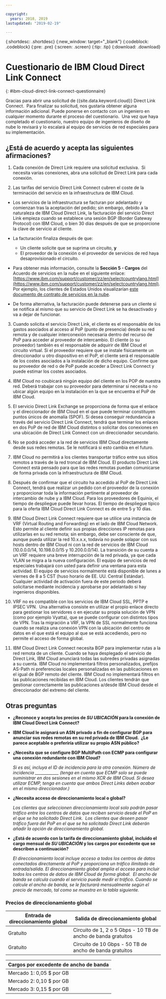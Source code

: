 ```yaml
---

copyright:
  years: 2018, 2019
lastupdated: "2019-02-19"

---
```


{:shortdesc: .shortdesc}
{:new_window: target="_blank"}
{:codeblock: .codeblock}
{:pre: .pre}
{:screen: .screen}
{:tip: .tip}
{:download: .download}

# Cuestionario de IBM Cloud Direct Link Connect
{: #ibm-cloud-direct-link-connect-questionnaire}

Gracias para abrir una solicitud de {{site.data.keyword.cloud}} Direct Link Connect.  Para finalizar su solicitud, nos gustaría obtener alguna información adicional. Puede ponerse en contacto con un ingeniero en cualquier momento durante el proceso del cuestionario.  Una vez que haya completado el cuestionario, nuestro equipo de ingenieros de diseño de nube lo revisará y lo escalará al equipo de servicios de red especiales para su implementación.

## ¿Está de acuerdo y acepta las siguientes afirmaciones?

1. Cada conexión de Direct Link requiere una solicitud exclusiva.  Si necesita varias conexiones, abra una solicitud de Direct Link para cada conexión.

2. Las tarifas del servicio Direct Link Connect cubren el coste de la terminación del servicio en la infraestructura de IBM Cloud.

 * Los servicios de la infraestructura se facturan por adelantado y comienzan tras la aceptación del pedido; sin embargo, debido a la naturaleza de IBM Cloud Direct Link, la facturación del servicio Direct Link empieza cuando se establece una sesión BGP (Border Gateway Protocol) con IBM Cloud, o bien 30 días después de que se proporcione la clave de servicio al cliente.

 * La facturación finaliza después de que:
   * Un cliente solicite que se suprima un circuito, **y**
   * El proveedor de la conexión o el proveedor de servicios de red haya desaprovisionado el circuito.
  * Para obtener más información, consulte la **Sección 5 - Cargos** del Acuerdo de servicios en la nube en el siguiente enlace: [https://www.ibm.com/support/customer/zz/en/selectcountrylang.html](https://www.ibm.com/support/customer/zz/en/selectcountrylang.html). Por ejemplo, los clientes de Estados Unidos visualizarían [este documento de contrato de servicios en la nube](https://www.ibm.com/support/customer/csol/contractexplorer/cloud/csa/us-en).
  * De forma alternativa, la facturación puede detenerse para un cliente si se notifica al mismo que su servicio de Direct Link se ha desactivado y va a dejar de funcionar.

3. Cuando solicita el servicio Direct Link, el cliente es el responsable de los gastos asociados al acceso al PoP (punto de presencia) desde su red remota y de cualquier interconexión necesaria dentro del recurso de PoP para acceder al proveedor de intercambio. El cliente (o su proveedor) también es el responsable de adquirir de IBM Cloud el circuito virtual. Si el proveedor requiere que se instale físicamente un direccionador u otro dispositivo en el PoP, el cliente será el responsable de los costes asociados a la instalación de dicho equipo. Confirme que su proveedor de red o de PoP puede acceder a Direct Link Connect y puede estimar los costes asociados.

4. IBM Cloud no coubicará ningún equipo del cliente en los POP de nuestra red. Deberá trabajar con su proveedor para determinar si necesita o no ubicar algún equipo en la instalación en la que se encuentra el PoP de IBM Cloud.

5. El servicio Direct Link Exchange se proporciona de forma que el enlace y el direccionador de IBM Cloud en el que puede terminar constituyen puntos únicos de anomalía (SPOF). Si desea conseguir redundancia a través del servicio Direct Link Connect, tendrá que terminar los enlaces en dos PoP de red de IBM Cloud distintos o solicitar dos conexiones en una ubicación de Direct Link Connect con un direccionador secundario.

6. No se podrá acceder a la red de servicios IBM Cloud directamente desde sus redes remotas. Se le notificará si esto cambia en el futuro.

7. IBM Cloud no permitirá a los clientes transportar tráfico entre sus sitios remotos a través de la red troncal de IBM Cloud. El producto Direct Link Connect está pensado para que las redes remotas puedan comunicarse de forma privada con la infraestructura de IBM Cloud.

8. Después de confirmar que el circuito ha accedido al PoP de Direct Link Connect, tendrá que realizar un pedido con el proveedor de la conexión y proporcionar toda la información pertinente al proveedor de intercambio de nube y a IBM Cloud. Para los proveedores de Equinix, el tiempo de despliegue puede llevar horas. El tiempo de despliegue típico para la oferta IBM Cloud Direct Link Connect es de entre 5 y 10 días.

9. IBM Cloud Direct Link Connect requiere que se utilice una instancia de VRF (Virtual Routing and Forwarding) en el lado de IBM Cloud Network.  Esto permite al cliente definir sus propias direcciones IP remotas para utilizarlas en su red remota; sin embargo, debe ser consciente de que, aunque pueda utilizar la red 10.x.x.x, todavía no puede solapar con sus hosts dentro de IBM Cloud ni con la red de servicios de IBM Cloud (10.0.0.0/14, 10.198.0.0/15 y 10.200.0.0/14). La transición de su cuenta a un VRF requiere una breve interrupción de la red privada, ya que cada VLAN se migra a la nueva configuración. El equipo de servicios de red especiales trabajará con usted para definir una ventana para esta actividad. El equipo de servicios normalmente está disponible de lunes a viernes de 8 a 5 CST (huso horario de EE. UU. Central Estándar). Cualquier actividad de activación fuera de este periodo deberá solicitarse mediante incidencia y aprobarse por adelantado si hay ingenieros disponibles.

10. VRF no es compatible con los servicios de IBM Cloud SSL, PPTP e IPSEC VPN.  Una alternativa consiste en utilizar el propio enlace directo para gestionar los servidores o en ejecutar su propia solución de VPN (como por ejemplo Vyatta), que se puede configurar con distintos tipos de VPN. Tras la migración a VRF, la VPN de SSL normalmente funciona cuando se realiza una conexión VPN con la ubicación del centro de datos en el que está el equipo al que se está accediendo, pero no permite el acceso de forma global.

11. IBM Cloud Direct Link Connect necesita BGP para implementar rutas a la red remota de un cliente. Cuando se haya desplegado el servicio de Direct Link, IBM Cloud anunciará todas las subredes privadas asignadas a su cuenta. IBM Cloud no implementará filtros personalizados, prefijos AS-Path ni preferencias locales personalizadas en las publicaciones en el igual de BGP remoto del cliente. IBM Cloud no implementará filtros en las publicaciones recibidas en IBM Cloud. Los clientes tendrán que gestionar correctamente las publicaciones a/desde IBM Cloud desde el direccionador del extremo del cliente. 

## Otras preguntas

* **¿Reconoce y acepta los precios de _SU UBICACIÓN_ para la conexión de IBM Cloud Direct Link Connect?**

* **IBM Cloud le asignará un ASN privado a fin de configurar BGP para anunciar sus redes remotas en su red privada de IBM Cloud.  ¿Le parece aceptable o preferiría utilizar su propio ASN público?**

* **¿Necesita que se configure BGP MultiPath con ECMP para configurar una conexión redundante con IBM Cloud?** 

    _Si es así, incluya el ID de incidencia para la otra conexión. Número de incidencia ____________  (tenga en cuenta que ECMP solo se puede suministrar en dos sesiones en el mismo XCR de IBM Cloud.  Si desea utilizar ECMP, tenga en cuenta que ambos Direct Links deben acabar en el mismo direccionador.)_

* **¿Necesita acceso de direccionamiento local o global?**

    _Los clientes que seleccionen direccionamiento local solo podrán pasar tráfico entre los centros de datos que reciben servicio desde el PoP en el que se ha solicitado Direct Link.  Los clientes que deseen pasar tráfico fuera del PoP en el que se ha solicitado Direct Link deberán añadir la opción de direccionamiento global._

* **¿Está de acuerdo con la tarifa de direccionamiento global, incluido el cargo mensual de _SU UBICACIÓN_ y los cargos por excedente que se describen a continuación?**

    _El direccionamiento local incluye acceso a todos los centros de datos conectados directamente al PoP y proporciona un tráfico ilimitado de entrada/salida. El direccionamiento global amplía el acceso para incluir todos los centros de datos de IBM Cloud de forma global.  El ancho de banda se calcula cuando el servicio puede medir el tráfico. Cuando se calcule el ancho de banda, se le facturará mensualmente según el precio de mercado, tal como se muestra en la tabla siguiente._


### Precios de direccionamiento global

| Entrada de direccionamiento global | Salida de direccionamiento global |
|---|---|
| Gratuito | Circuito de 1, 2 o 5 Gbps - 10 TB de ancho de banda gratuitos |
| Gratuito | Circuito de 10 Gbps - 50 TB de ancho de banda gratuitos |


| Cargos por excedente de ancho de banda |
|---|
| Mercado 1: 0,05 $ por GB |
| Mercado 2: 0,10 $ por GB |
| Mercado 3: 0,15 $ por GB |

